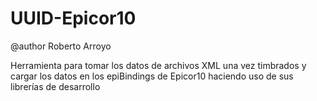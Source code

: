 # UUID-Epicor10

@author Roberto Arroyo

Herramienta para tomar los datos de archivos XML una vez timbrados y cargar los datos en los epiBindings de Epicor10 haciendo uso de sus librerías de desarrollo
